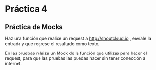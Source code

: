 # Práctica 4

## Práctica de Mocks
Haz una función que realice un request a http://shoutcloud.io , envíale la entrada y que regrese el resultado como texto.

En las pruebas relaiza un Mock de la función que utilizas para hacer el request, para que las pruebas las puedas hacer sin tener conección a internet.
